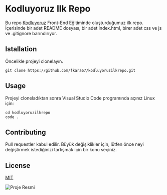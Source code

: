 # Kodluyoruz Ilk Repo
Bu repo [Kodluyoruz](https://kodluyoruz.org) Front-End Eğitiminde oluşturduğumuz ilk repo. İçerisinde bir adet README dosyası, bir adet index.html, birer adet css ve js ve .gitignore barındırıyor.

## Istallation
Öncelikle projeyi clonelayın.
```
git clone https://github.com/fkara67/kodluyoruzilkrepo.git
```


## Usage
Projeyi cloneladıktan sonra Visual Studio Code programında açınız
Linux için:
```
cd kodluyoruzilkrepo
code .
```

## Contributing
Pull requestler kabul edilir. Büyük değişiklikler için, lütfen önce neyi değiştirmek istediğinizi tartışmak için bir konu seçiniz.

## License
[MIT](https://choosealicense.com/licenses/mit/)





![Proje Resmi](https://academy.patika.dev/_next/image?url=https%3A%2F%2Fpatika-prod.s3.eu-central-1.amazonaws.com%2FstaticFiles%2Facademy-logo.png&w=256&q=75)